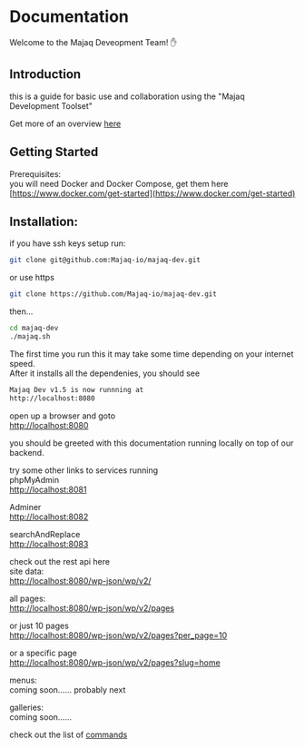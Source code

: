 # Documentation

Welcome to the Majaq Deveopment Team! ✋

## Introduction
this is a guide for basic use and collaboration using the "Majaq Development Toolset"

Get more of an overview [here](/about.html)


## Getting Started
Prerequisites:\
you will need Docker and Docker Compose, get them here\
[https://www.docker.com/get-started](https://www.docker.com/get-started)

## Installation:
if you have ssh keys setup run:
``` bash
git clone git@github.com:Majaq-io/majaq-dev.git
```
or use https
``` bash
git clone https://github.com/Majaq-io/majaq-dev.git

```

then...
``` bash
cd majaq-dev
./majaq.sh
```

The first time you run this it may take some time depending on your internet speed.\
After it installs all the dependenies, you should see
``` bash
Majaq Dev v1.5 is now runnning at
http://localhost:8080
```

open up a browser and goto\
[http://localhost:8080](http://localhost:8080)

you should be greeted with this documentation running locally on top of our backend.

try some other links to services running\
phpMyAdmin\
[http://localhost:8081](http://localhost:8081)

Adminer\
[http://localhost:8082](http://localhost:8082)

searchAndReplace\
[http://localhost:8083](http://localhost:8083)

check out the rest api here\
site data:\
[http://localhost:8080/wp-json/wp/v2/](http://localhost:8080/wp-json/wp/v2/)

all pages:\
[http://localhost:8080/wp-json/wp/v2/pages](http://localhost:8080/wp-json/wp/v2/pages)

or just 10 pages\
[http://localhost:8080/wp-json/wp/v2/pages?per_page=10](http://localhost:8080/wp-json/wp/v2/pages?per_page=10)

or a specific page\
[http://localhost:8080/wp-json/wp/v2/pages?slug=home](http://localhost:8080/wp-json/wp/v2/pages?slug=home)

menus:\
coming soon...... probably next

galleries:\
coming soon......

check out the list of [commands](/commands.html)